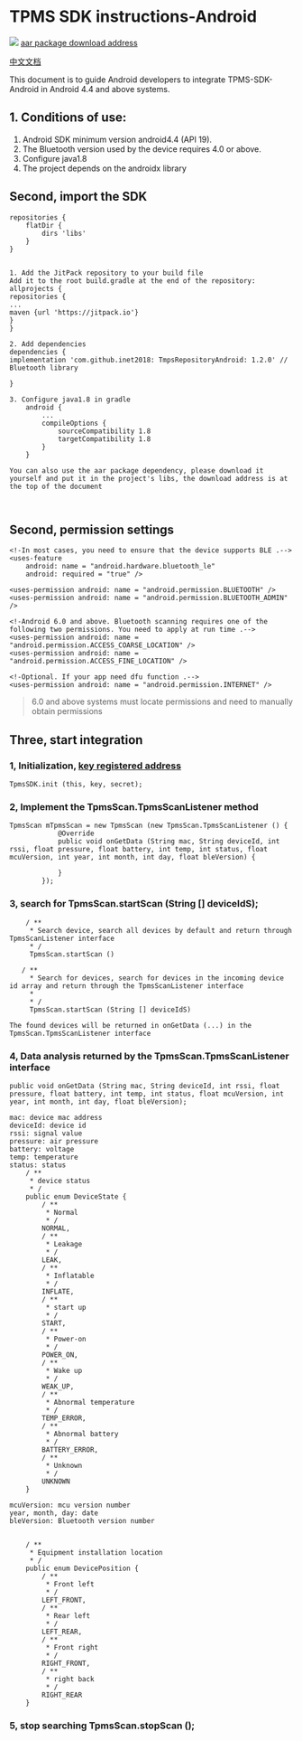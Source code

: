 # TPMS SDK instructions-Android
[![](https://jitpack.io/v/inet2018/TmpsRepositoryAndroid.svg)](https://jitpack.io/#inet2018/TmpsRepositoryAndroid)
[aar package download address](https://github.com/inet2018/TmpsRepositoryAndroid/releases)

[中文文档](README_CN.md)

This document is to guide Android developers to integrate TPMS-SDK-Android in Android 4.4 and above systems.
## 1. Conditions of use:
1. Android SDK minimum version android4.4 (API 19).
2. The Bluetooth version used by the device requires 4.0 or above.
3. Configure java1.8
4. The project depends on the androidx library

## Second, import the SDK


```
repositories {
    flatDir {
        dirs 'libs'
    }
}


1. Add the JitPack repository to your build file
Add it to the root build.gradle at the end of the repository:
allprojects {
repositories {
...
maven {url 'https://jitpack.io'}
}
}

2. Add dependencies
dependencies {
implementation 'com.github.inet2018: TmpsRepositoryAndroid: 1.2.0' // Bluetooth library

}

3. Configure java1.8 in gradle
    android {
        ...
        compileOptions {
            sourceCompatibility 1.8
            targetCompatibility 1.8
        }
    }

You can also use the aar package dependency, please download it yourself and put it in the project's libs, the download address is at the top of the document



```

## Second, permission settings

```
<!-In most cases, you need to ensure that the device supports BLE .-->
<uses-feature
    android: name = "android.hardware.bluetooth_le"
    android: required = "true" />

<uses-permission android: name = "android.permission.BLUETOOTH" />
<uses-permission android: name = "android.permission.BLUETOOTH_ADMIN" />

<!-Android 6.0 and above. Bluetooth scanning requires one of the following two permissions. You need to apply at run time .-->
<uses-permission android: name = "android.permission.ACCESS_COARSE_LOCATION" />
<uses-permission android: name = "android.permission.ACCESS_FINE_LOCATION" />

<!-Optional. If your app need dfu function .-->
<uses-permission android: name = "android.permission.INTERNET" />
```

> 6.0 and above systems must locate permissions and need to manually obtain permissions

## Three, start integration



### 1, Initialization, [key registered address](http://sdk.aicare.net.cn/register)
```
TpmsSDK.init (this, key, secret);
```

### 2, Implement the TpmsScan.TpmsScanListener method
```
TpmsScan mTpmsScan = new TpmsScan (new TpmsScan.TpmsScanListener () {
            @Override
            public void onGetData (String mac, String deviceId, int rssi, float pressure, float battery, int temp, int status, float mcuVersion, int year, int month, int day, float bleVersion) {
                
            }
        });
```
### 3, search for TpmsScan.startScan (String [] deviceIdS);
```
    / **
     * Search device, search all devices by default and return through TpmsScanListener interface
     * /
     TpmsScan.startScan ()

   / **
     * Search for devices, search for devices in the incoming device id array and return through the TpmsScanListener interface
     *
     * /
     TpmsScan.startScan (String [] deviceIdS)

The found devices will be returned in onGetData (...) in the TpmsScan.TpmsScanListener interface
```
### 4, Data analysis returned by the TpmsScan.TpmsScanListener interface
```
public void onGetData (String mac, String deviceId, int rssi, float pressure, float battery, int temp, int status, float mcuVersion, int year, int month, int day, float bleVersion);

mac: device mac address
deviceId: device id
rssi: signal value
pressure: air pressure
battery: voltage
temp: temperature
status: status
    / **
     * device status
     * /
    public enum DeviceState {
        / **
         * Normal
         * /
        NORMAL,
        / **
         * Leakage
         * /
        LEAK,
        / **
         * Inflatable
         * /
        INFLATE,
        / **
         * start up
         * /
        START,
        / **
         * Power-on
         * /
        POWER_ON,
        / **
         * Wake up
         * /
        WEAK_UP,
        / **
         * Abnormal temperature
         * /
        TEMP_ERROR,
        / **
         * Abnormal battery
         * /
        BATTERY_ERROR,
        / **
         * Unknown
         * /
        UNKNOWN
    }
    
mcuVersion: mcu version number
year, month, day: date
bleVersion: Bluetooth version number


    / **
     * Equipment installation location
     * /
    public enum DevicePosition {
        / **
         * Front left
         * /
        LEFT_FRONT,
        / **
         * Rear left
         * /
        LEFT_REAR,
        / **
         * Front right
         * /
        RIGHT_FRONT,
        / **
         * right back
         * /
        RIGHT_REAR
    }

```
### 5, stop searching TpmsScan.stopScan ();